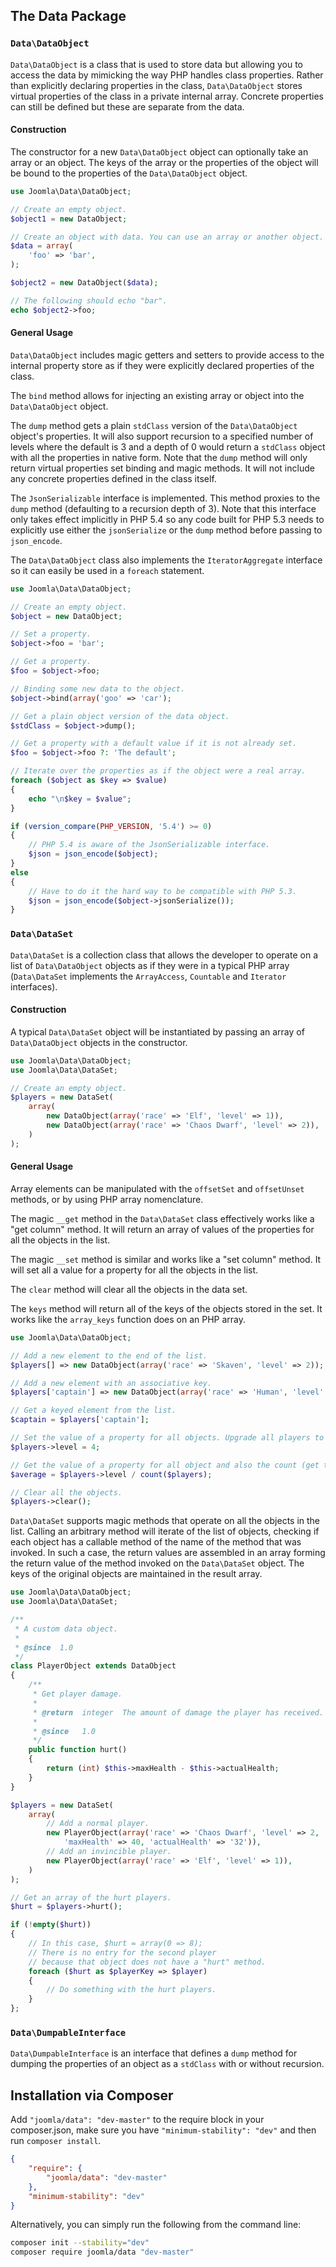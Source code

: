 ## The Data Package

### `Data\DataObject`

`Data\DataObject` is a class that is used to store data but allowing you to access the data by mimicking the way PHP handles class properties. Rather than explicitly declaring properties in the class, `Data\DataObject` stores virtual properties of the class in a private internal array. Concrete properties can still be defined but these are separate from the data.

#### Construction

The constructor for a new `Data\DataObject` object can optionally take an array or an object. The keys of the array or the properties of the object will be bound to the properties of the `Data\DataObject` object.

```php
use Joomla\Data\DataObject;

// Create an empty object.
$object1 = new DataObject;

// Create an object with data. You can use an array or another object.
$data = array(
    'foo' => 'bar',
);

$object2 = new DataObject($data);

// The following should echo "bar".
echo $object2->foo;
```

#### General Usage

`Data\DataObject` includes magic getters and setters to provide access to the internal property store as if they were explicitly declared properties of the class.

The `bind` method allows for injecting an existing array or object into the `Data\DataObject` object.

The `dump` method gets a plain `stdClass` version of the `Data\DataObject` object's properties. It will also support recursion to a specified number of levels where the default is 3 and a depth of 0 would return a `stdClass` object with all the properties in native form. Note that the `dump` method will only return virtual properties set binding and magic methods. It will not include any concrete properties defined in the class itself.

The `JsonSerializable` interface is implemented. This method proxies to the `dump` method (defaulting to a recursion depth of 3). Note that this interface only takes effect implicitly in PHP 5.4 so any code built for PHP 5.3 needs to explicitly use either the `jsonSerialize` or the `dump` method before passing to `json_encode`.

The `Data\DataObject` class also implements the `IteratorAggregate` interface so it can easily be used in a `foreach` statement.

```php
use Joomla\Data\DataObject;

// Create an empty object.
$object = new DataObject;

// Set a property.
$object->foo = 'bar';

// Get a property.
$foo = $object->foo;

// Binding some new data to the object.
$object->bind(array('goo' => 'car');

// Get a plain object version of the data object.
$stdClass = $object->dump();

// Get a property with a default value if it is not already set.
$foo = $object->foo ?: 'The default';

// Iterate over the properties as if the object were a real array.
foreach ($object as $key => $value)
{
    echo "\n$key = $value";
}

if (version_compare(PHP_VERSION, '5.4') >= 0)
{
	// PHP 5.4 is aware of the JsonSerializable interface.
	$json = json_encode($object);
}
else
{
	// Have to do it the hard way to be compatible with PHP 5.3.
	$json = json_encode($object->jsonSerialize());
}
```

### `Data\DataSet`

`Data\DataSet` is a collection class that allows the developer to operate on a list of `Data\DataObject` objects as if they were in a typical PHP array (`Data\DataSet` implements the `ArrayAccess`, `Countable` and `Iterator` interfaces).

#### Construction

A typical `Data\DataSet` object will be instantiated by passing an array of `Data\DataObject` objects in the constructor.

```php
use Joomla\Data\DataObject;
use Joomla\Data\DataSet;

// Create an empty object.
$players = new DataSet(
    array(
        new DataObject(array('race' => 'Elf', 'level' => 1)),
        new DataObject(array('race' => 'Chaos Dwarf', 'level' => 2)),
    )
);
```

#### General Usage

Array elements can be manipulated with the `offsetSet` and `offsetUnset` methods, or by using PHP array nomenclature.

The magic `__get` method in the `Data\DataSet` class effectively works like a "get column" method. It will return an array of values of the properties for all the objects in the list.

The magic `__set` method is similar and works like a "set column" method. It will set all a value for a property for all the objects in the list.

The `clear` method will clear all the objects in the data set.

The `keys` method will return all of the keys of the objects stored in the set. It works like the `array_keys` function does on an PHP array.

```php
use Joomla\Data\DataObject;

// Add a new element to the end of the list.
$players[] => new DataObject(array('race' => 'Skaven', 'level' => 2));

// Add a new element with an associative key.
$players['captain'] => new DataObject(array('race' => 'Human', 'level' => 3));

// Get a keyed element from the list.
$captain = $players['captain'];

// Set the value of a property for all objects. Upgrade all players to level 4.
$players->level = 4;

// Get the value of a property for all object and also the count (get the average level).
$average = $players->level / count($players);

// Clear all the objects.
$players->clear();
```

`Data\DataSet` supports magic methods that operate on all the objects in the list. Calling an arbitrary method will iterate of the list of objects, checking if each object has a callable method of the name of the method that was invoked. In such a case, the return values are assembled in an array forming the return value of the method invoked on the `Data\DataSet` object. The keys of the original objects are maintained in the result array.

```php
use Joomla\Data\DataObject;
use Joomla\Data\DataSet;

/**
 * A custom data object.
 *
 * @since  1.0
 */
class PlayerObject extends DataObject
{
    /**
     * Get player damage.
     *
     * @return  integer  The amount of damage the player has received.
     *
     * @since   1.0
     */
    public function hurt()
    {
        return (int) $this->maxHealth - $this->actualHealth;
    }
}

$players = new DataSet(
    array(
        // Add a normal player.
        new PlayerObject(array('race' => 'Chaos Dwarf', 'level' => 2,
        	'maxHealth' => 40, 'actualHealth' => '32')),
        // Add an invincible player.
        new PlayerObject(array('race' => 'Elf', 'level' => 1)),
    )
);

// Get an array of the hurt players.
$hurt = $players->hurt();

if (!empty($hurt))
{
    // In this case, $hurt = array(0 => 8);
    // There is no entry for the second player
    // because that object does not have a "hurt" method.
    foreach ($hurt as $playerKey => $player)
    {
        // Do something with the hurt players.
    }
};
```

### `Data\DumpableInterface`

`Data\DumpableInterface` is an interface that defines a `dump` method for dumping the properties of an object as a `stdClass` with or without recursion.

## Installation via Composer

Add `"joomla/data": "dev-master"` to the require block in your composer.json, make sure you have `"minimum-stability": "dev"` and then run `composer install`.

```json
{
    "require": {
        "joomla/data": "dev-master"
    },
    "minimum-stability": "dev"
}
```

Alternatively, you can simply run the following from the command line:

```sh
composer init --stability="dev"
composer require joomla/data "dev-master"
```
